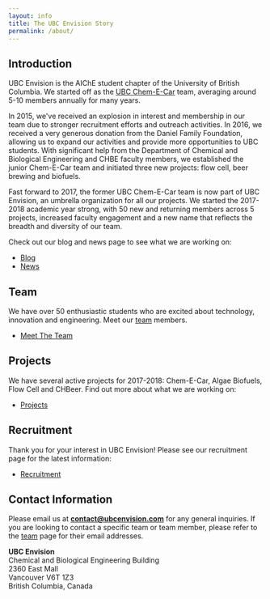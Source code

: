 ```yaml
---
layout: info
title: The UBC Envision Story
permalink: /about/
---
```


## Introduction
UBC Envision is the AIChE student chapter of the University of British Columbia. We started off as the [UBC Chem-E-Car](http://www.ubcchemecar.com) team, averaging around 5-10 members annually for many years. 

In 2015, we've received an explosion in interest and membership in our team due to stronger recruitment efforts and outreach activities. In 2016, we received a very generous donation from the Daniel Family Foundation, allowing us to expand our activities and provide more opportunities to UBC students. With significant help from the Department of Chemical and Biological Engineering and CHBE faculty members, we established the junior Chem-E-Car team and initiated three new projects: flow cell, beer brewing and biofuels. 

Fast forward to 2017, the former UBC Chem-E-Car team is now part of UBC Envision, an umbrella organization for all our projects. We started the 2017-2018 academic year strong, with 50 new and returning members across 5 projects, increased faculty engagement and a new name that reflects the breadth and diversity of our team.

Check out our blog and news page to see what we are working on:

<ul class="actions">
	<li><a href="/blog/" class="button medium wide">Blog</a></li>
	<li><a href="/news/" class="button medium wide">News</a></li>
</ul>

## Team
We have over 50 enthusiastic students who are excited about technology, innovation and engineering. Meet our [team](/team/) members.

<ul class="actions">
	<li><a href="/team/" class="button medium wide">Meet The Team</a></li>
</ul>

## Projects
We have several active projects for 2017-2018: Chem-E-Car, Algae Biofuels, Flow Cell and CHBeer. Find out more about what we are working on:

<ul class="actions">
	<li><a href="/#projects" class="button medium wide">Projects</a></li>
</ul>

## Recruitment
Thank you for your interest in UBC Envision! Please see our recruitment page for the latest information:

<ul class="actions">
	<li><a href="/recruitment/" class="button medium wide">Recruitment</a></li>
</ul>

## Contact Information
Please email us at <b>contact@ubcenvision.com</b> for any general inquiries. If you are looking to contact a specific team or team member, please refer to the [team](/team/) page for their email addresses.

<p>
	<b>UBC Envision</b> <br>
	Chemical and Biological Engineering Building <br>
	2360 East Mall <br>
	Vancouver V6T 1Z3 <br>
	British Columbia, Canada
</p>
